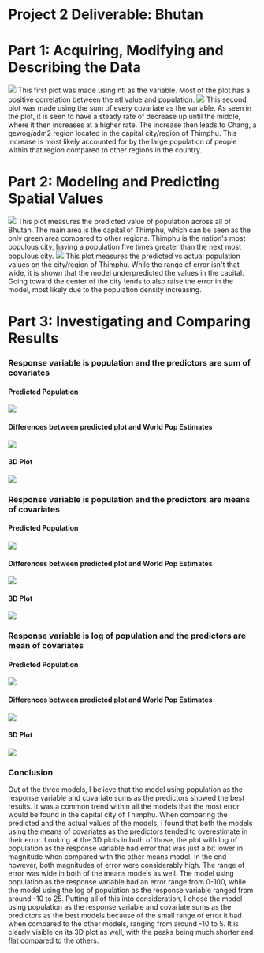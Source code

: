 # Project 2 Deliverable: Bhutan
# Part 1: Acquiring, Modifying and Describing the Data
![](Project2Part1NTL.png)
This first plot was made using ntl as the variable. Most of the plot has a positive correlation between the ntl value and population. 
![](Project2Part1.png)
This second plot was made using the sum of every covariate as the variable. As seen in the plot, it is seen to have a steady rate of decrease up until the middle, where it then increases at a higher rate. The increase then leads to Chang, a gewog/adm2 region located in the capital city/region of Thimphu. This increase is most likely accounted for by the large population of people within that region compared to other regions in the country.

# Part 2: Modeling and Predicting Spatial Values
![](Project2Part2.png)
This plot measures the predicted value of population across all of Bhutan. The main area is the capital of Thimphu, which can be seen as the only green area compared to other regions. Thimphu is the nation's most populous city, having a population five times greater than the next most populous city.
![](Bhutan_PredvsActual.png)
This plot measures the predicted vs actual population values on the city/region of Thimphu. While the range of error isn't that wide, it is shown that the model underpredicted the values in the capital. Going toward the center of the city tends to also raise the error in the model, most likely due to the population density increasing.

# Part 3: Investigating and Comparing Results

### Response variable is population and the predictors are sum of covariates

#### Predicted Population
![](Population_Sums.png)
#### Differences between predicted plot and World Pop Estimates
![](Bhutan_Diffsums.png)
#### 3D Plot
![](RasterVis_Sums.png)

### Response variable is population and the predictors are means of covariates

#### Predicted Population
![](Population_means.png)
#### Differences between predicted plot and World Pop Estimates
![](Diff_means.png)
#### 3D Plot
![](RasterVis_Means.png)

### Response variable is log of population and the predictors are mean of covariates

#### Predicted Population
![](Population_log.png)
#### Differences between predicted plot and World Pop Estimates
![](Diff_log.png)
#### 3D Plot
![](RasterVis_Log.png)

### Conclusion

Out of the three models, I believe that the model using population as the response variable and covariate sums as the predictors showed the best results. It was a common trend within all the models that the most error would be found in the capital city of Thimphu. When comparing the predicted and the actual values of the models, I found that both the models using the means of covariates as the predictors tended to overestimate in their error. Looking at the 3D plots in both of those, the plot with log of population as the response variable had error that was just a bit lower in magnitude when compared with the other means model. In the end however, both magnitudes of error were considerably high. The range of error was wide in both of the means models as well. The model using population as the response variable had an error range from 0-100, while the model using the log of population as the response variable ranged from around -10 to 25. Putting all of this into consideration, I chose the model using population as the response variable and covariate sums as the predictors as the best models because of the small range of error it had when compared to the other models, ranging from around -10 to 5. It is clearly visible on its 3D plot as well, with the peaks being much shorter and flat compared to the others.

